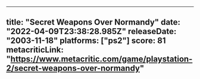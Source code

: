 
---
title: "Secret Weapons Over Normandy"
date: "2022-04-09T23:38:28.985Z"
releaseDate: "2003-11-18"
platforms: ["ps2"]
score: 81
metacriticLink: "https://www.metacritic.com/game/playstation-2/secret-weapons-over-normandy"
---
